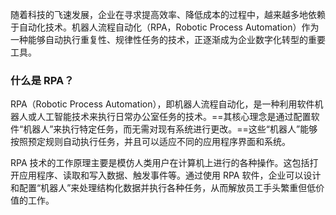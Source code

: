 随着科技的飞速发展，企业在寻求提高效率、降低成本的过程中，越来越多地依赖于自动化技术。机器人流程自动化（RPA，Robotic Process Automation）作为一种能够自动执行重复性、规律性任务的技术，正逐渐成为企业数字化转型的重要工具。

### 什么是 RPA？

RPA（Robotic Process Automation），即机器人流程自动化，是一种利用软件机器人或人工智能技术来执行日常办公室任务的技术。==其核心理念是通过配置软件“机器人”来执行特定任务，而无需对现有系统进行更改。==这些“机器人”能够按照预定规则自动执行任务，并且可以适应不同的应用程序界面和系统。

RPA 技术的工作原理主要是模仿人类用户在计算机上进行的各种操作。这包括打开应用程序、读取和写入数据、触发事件等。通过使用 RPA 软件，企业可以设计和配置“机器人”来处理结构化数据并执行各种任务，从而解放员工手头繁重但低价值的工作。
